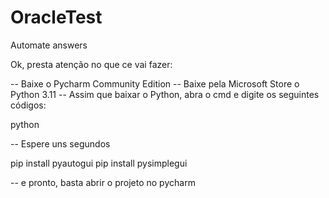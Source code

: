 # OracleTest
Automate answers

Ok, presta atenção no que ce vai fazer:

-- Baixe o Pycharm Community Edition
-- Baixe pela Microsoft Store o Python 3.11
-- Assim que baixar o Python, abra o cmd e digite os seguintes códigos:

python

-- Espere uns segundos

pip install pyautogui
pip install pysimplegui

-- e pronto, basta abrir o projeto no pycharm
